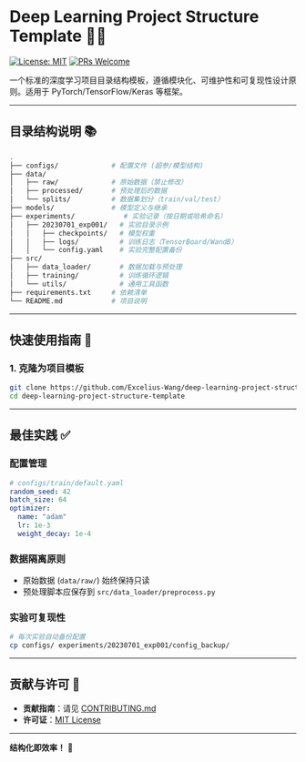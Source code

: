 # Deep Learning Project Structure Template 🧠📂

[![License: MIT](https://img.shields.io/badge/License-MIT-yellow.svg)]()
[![PRs Welcome](https://img.shields.io/badge/PRs-Welcome-green)]()

一个标准的深度学习项目目录结构模板，遵循模块化、可维护性和可复现性设计原则。适用于 PyTorch/TensorFlow/Keras 等框架。

---

## 目录结构说明 📚
```bash
.
├── configs/             # 配置文件 (超参/模型结构)
├── data/
│   ├── raw/             # 原始数据（禁止修改）
│   ├── processed/       # 预处理后的数据
│   └── splits/          # 数据集划分（train/val/test）
├── models/              # 模型定义与继承
├── experiments/            # 实验记录（按日期或哈希命名）
│   ├── 20230701_exp001/   # 实验目录示例
│   │   ├── checkpoints/   # 模型权重
│   │   ├── logs/          # 训练日志（TensorBoard/WandB）
│   │   └── config.yaml    # 实验完整配置备份
├── src/
│   ├── data_loader/       # 数据加载与预处理
│   ├── training/          # 训练循环逻辑
│   └── utils/             # 通用工具函数
├── requirements.txt     # 依赖清单
└── README.md            # 项目说明
```

---

## 快速使用指南 🚀

### 1. 克隆为项目模板
```bash
git clone https://github.com/Excelius-Wang/deep-learning-project-structure-template.git
cd deep-learning-project-structure-template
```

---

## 最佳实践 ✅

### 配置管理
```yaml
# configs/train/default.yaml
random_seed: 42
batch_size: 64
optimizer:
  name: "adam"
  lr: 1e-3
  weight_decay: 1e-4
```

### 数据隔离原则
- 原始数据 (`data/raw/`) 始终保持只读
- 预处理脚本应保存到 `src/data_loader/preprocess.py`

### 实验可复现性
```bash
# 每次实验自动备份配置
cp configs/ experiments/20230701_exp001/config_backup/
```

---

## 贡献与许可 📜

- ​**贡献指南**：请见 [CONTRIBUTING.md](docs/CONTRIBUTING.md)
- ​**许可证**：[MIT License](LICENSE)

---

**结构化即效率！​** 🚀